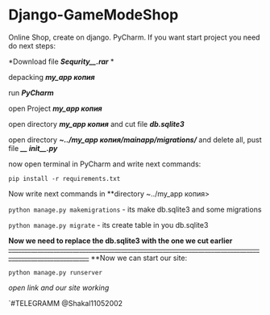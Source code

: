 # Django-GameModeShop
Online Shop, create on django. PyCharm. 
If you want start project you need do next steps:

*Download file ***Sequrity__.rar*** *

depacking ***my_app копия***

run ***PyCharm***

open Project ***my_app копия***
  
open directory ***my_app копия*** and cut file ***db.sqlite3***

open directory ***~../my_app копия/mainapp/migrations/*** and delete all, pust file ***__ іnit__.py*** 

now open terminal in PyCharm and write next commands:

`pip install -r requirements.txt`

Now write next commands in **directory ~../my_app копия>

`python manage.py makemigrations` - its make db.sqlite3 and some migrations

`python manage.py migrate` - its create table in you db.sqlite3

**Now we need to replace the db.sqlite3 with the one we cut earlier**
~~_______________________________________________________________________________________________________~~
**Now we can start our site:

`python manage.py runserver`

*open link and our site working*

`#TELEGRAMM @Shakal11052002

